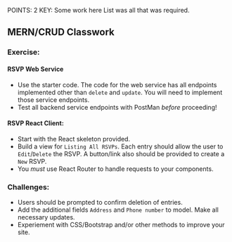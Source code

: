 POINTS: 2
KEY: Some work here List was all that was required.

## MERN/CRUD Classwork

### Exercise:

#### RSVP Web Service
* Use the starter code. The code for the web service has all endpoints implemented other than ```delete``` and ```update```. You will need to implement those service endpoints.
* Test all backend service endpoints with PostMan *before* proceeding!

#### RSVP React Client:
* Start with the React skeleton provided.
* Build a view for ```Listing All RSVPs```. Each entry should allow the user to ```Edit```/```Delete``` the RSVP. A button/link also should be provided to create a ```New``` RSVP.
* You *must* use React Router to handle requests to your components.

### Challenges:
* Users should be prompted to confirm deletion of entries.
* Add the additional fields ```Address``` and ```Phone number``` to model. Make all necessary updates.
* Experiement with CSS/Bootstrap and/or other methods to improve your site.



